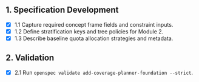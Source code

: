 ## 1. Specification Development

- [x] 1.1 Capture required concept frame fields and constraint inputs.
- [x] 1.2 Define stratification keys and tree policies for Module 2.
- [x] 1.3 Describe baseline quota allocation strategies and metadata.

## 2. Validation

- [x] 2.1 Run `openspec validate add-coverage-planner-foundation --strict`.
